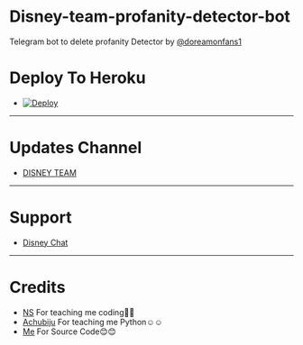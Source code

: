 # Disney-team-profanity-detector-bot
Telegram bot to delete profanity Detector by [@doreamonfans1](https://t.me/doreamonfans1)

# Deploy To Heroku 
- [![Deploy](https://www.herokucdn.com/deploy/button.svg)](https://heroku.com/deploy?template=https://github.com/disneyteam76/Disney-team-profanity-detector-bot)
---

# Updates Channel
- [DISNEY TEAM](https://t.me/Disneygrou)
---
# Support 
- [Disney Chat](https://t.me/disneyteamchat)
---
# Credits 
- [NS](https://t.me/The_proGrammerr) For teaching me coding🥰🥰
- [Achubiju](https://t.me/Yeageristbotsdev) For teaching me Python☺☺
- [Me](https://t.me/doreamonfans1) For Source Code😊😊
